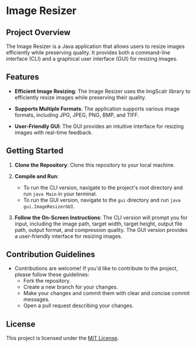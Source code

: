 # Image Resizer

## Project Overview

The Image Resizer is a Java application that allows users to resize images efficiently while preserving quality. It provides both a command-line interface (CLI) and a graphical user interface (GUI) for resizing images.

## Features

- **Efficient Image Resizing**: The Image Resizer uses the ImgScalr library to efficiently resize images while preserving their quality.

- **Supports Multiple Formats**: The application supports various image formats, including JPG, JPEG, PNG, BMP, and TIFF.

- **User-Friendly GUI**: The GUI provides an intuitive interface for resizing images with real-time feedback.

## Getting Started

1. **Clone the Repository**: Clone this repository to your local machine.

2. **Compile and Run**:
    - To run the CLI version, navigate to the project's root directory and run `java Main` in your terminal.
    - To run the GUI version, navigate to the `gui` directory and run `java gui.ImageResizerGUI`.

3. **Follow the On-Screen Instructions**: The CLI version will prompt you for input, including the image path, target width, target height, output file path, output format, and compression quality. The GUI version provides a user-friendly interface for resizing images.

## Contribution Guidelines

- Contributions are welcome! If you'd like to contribute to the project, please follow these guidelines:
    - Fork the repository.
    - Create a new branch for your changes.
    - Make your changes and commit them with clear and concise commit messages.
    - Open a pull request describing your changes.

## License

This project is licensed under the [MIT License](LICENSE.md).
